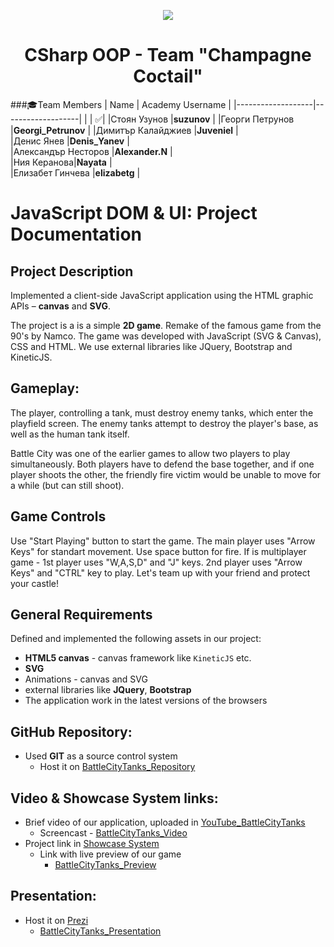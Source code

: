 <p align="center">
<a href="http://academy.telerik.com/">
<img src="https://camo.githubusercontent.com/08ecbe7b67d65cc7c6990787e2836b27b4296f2d/68747470733a2f2f7261772e6769746875622e636f6d2f666c65787472792f54656c6572696b2d41636164656d792f6d61737465722f50726f6772616d6d696e6725323077697468253230432532332f436f6465732f4f746865722f54656c6572696b2e706e67"/>
</a>

<h1 align="center">CSharp OOP - Team "Champagne Coctail"</h1>

###:mortar_board:Team Members
| Name              | Academy Username      	|
|-------------------|-------------------|
|                   | :white_check_mark:|
|Стоян Узунов |__suzunov__	        |
|Георги Петрунов |__Georgi_Petrunov__ |
|Димитър Калайджиев |__Juveniel__    	|	
|Денис Янев |__Denis_Yanev__            	|		
|Александър Несторов |__Alexander.N__    	 	|	
|Ния Керанова|__Nayata__       	|	
|Елизабет Гинчева |__elizabetg__       	|	

#   JavaScript DOM & UI: Project Documentation

##   Project Description

Implemented a client-side JavaScript application using the HTML graphic APIs – **canvas** and **SVG**.

The project is a is a simple __2D game__. Remake of the famous game from the 90's by Namco. 
The game was developed with JavaScript (SVG & Canvas), CSS and HTML. We use external libraries like JQuery, Bootstrap and KineticJS.

##   Gameplay:

The player, controlling a tank, must destroy enemy tanks, which enter the playfield screen. The enemy tanks attempt to destroy the player's base, as well as the human tank itself.

Battle City was one of the earlier games to allow two players to play simultaneously. Both players have to defend the base together, and if one player shoots the other, the friendly fire victim would be unable to move for a while (but can still shoot). 

##  Game Controls

Use "Start Playing" button to start the game. The main player uses "Arrow Keys" for standart movement. Use space button for fire. If is multiplayer game - 1st player uses "W,A,S,D" and "J" keys. 2nd player uses "Arrow Keys" and "CTRL" key to play. Let's team up with your friend and protect your castle!

##  General Requirements

Defined and implemented the following assets in our project:

-  **HTML5 canvas** -   canvas framework like `KineticJS` etc.
-   __SVG__
-   Animations - canvas and SVG
-   external libraries like **JQuery**, **Bootstrap**
-   The application work in the latest versions of the browsers

##  **GitHub** Repository:

-   Used **GIT** as a source control system
    -   Host it on <a href="https://github.com/TeamChampagneCoctail/BattleCityTanks">BattleCityTanks_Repository</a>

##  Video & Showcase System links:

-   Brief video of our application, uploaded in [YouTube_BattleCityTanks](https://www.youtube.com/watch?v=_VYoixQpvMM)
    -   Screencast - <a href="http://screencast.com/t/DMPagZeI">BattleCityTanks_Video</a>
-   Project link in [Showcase System](http://best.telerikacademy.com)
    -   Link with live preview of our game
        -   <a href="http://best.telerikacademy.com/projects/324/Battle-City-Tanks">BattleCityTanks_Preview</a>

##  Presentation: 
- Host it on [Prezi](https://prezi.com)
    - <a href="https://prezi.com/8rvobrel7wss/team-quotchampagne-coctailquot/">BattleCityTanks_Presentation</a>

